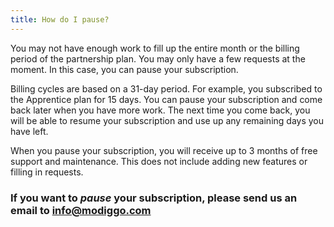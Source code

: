 ```yaml
---
title: How do I pause?
---
```


You may not have enough work to fill up the entire month or the billing period of the partnership plan. You may only have a few requests at the moment. In this case, you can pause your subscription.

Billing cycles are based on a 31-day period. For example, you subscribed to the Apprentice plan for 15 days. You can pause your subscription and come back later when you have more work. The next time you come back, you will be able to resume your subscription and use up any remaining days you have left.

When you pause your subscription, you will receive up to 3 months of free support and maintenance. This does not include adding new features or filling in requests.

### If you want to *pause* your subscription, please send us an email to info@modiggo.com